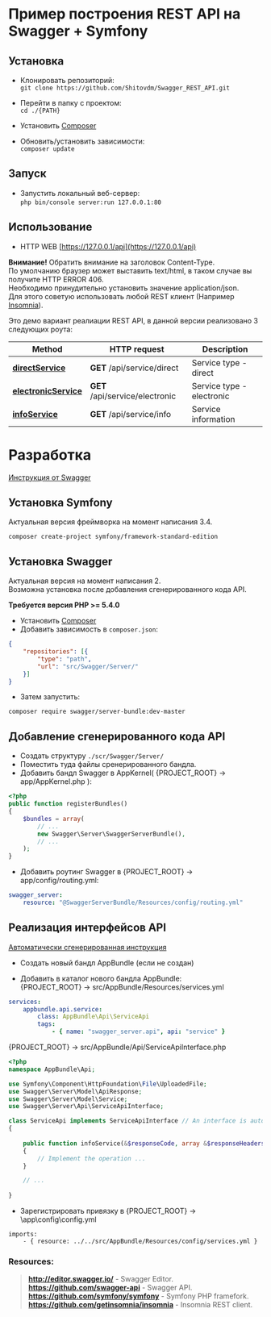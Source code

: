 Пример построения REST API на Swagger + Symfony
========================

## Установка

- Клонировать репозиторий:  
```git clone https://github.com/Shitovdm/Swagger_REST_API.git```

- Перейти в папку с проектом:  
```cd ./{PATH}```

- Установить [Composer](http://getcomposer.org/download) 
- Обновить/установить зависимости:   
```composer update```

## Запуск

- Запустить локальный веб-сервер:  
```php bin/console server:run 127.0.0.1:80```  

## Использование

- HTTP WEB
[https://127.0.0.1/api](https://127.0.0.1/api) 

**Внимание!** Обратить внимание на заголовок Content-Type.  
По умолчанию браузер может выставить text/html, в таком случае вы получите HTTP ERROR 406.  
Необходимо принудительно установить значение application/json.  
Для этого советую использовать любой REST клиент (Например [Insomnia](https://github.com/getinsomnia/insomnia)).  

Это демо вариант реалиации REST API, в данной версии реализовано 3 следующих роута:  

Method | HTTP request | Description
------------- | ------------- | -------------
[**directService**](https://github.com/Shitovdm/Swagger_REST_API/blob/master/src/Swagger/Server/Resources/docs/Api/ServiceApiInterface.md#directService) | **GET** /api/service/direct | Service type - direct
[**electronicService**](https://github.com/Shitovdm/Swagger_REST_API/blob/master/src/Swagger/Server/Resources/docs/Api/ServiceApiInterface.md#electronicService) | **GET** /api/service/electronic | Service type - electronic
[**infoService**](https://github.com/Shitovdm/Swagger_REST_API/blob/master/src/Swagger/Server/Resources/docs/Api/ServiceApiInterface.md#infoService) | **GET** /api/service/info | Service information

Разработка  
========================
[Инструкция от Swagger](https://github.com/Shitovdm/Swagger_REST_API/blob/master/src/Swagger/Server/README.md)  

## Установка Symfony
Актуальная версия фреймворка на момент написания 3.4.

```composer create-project symfony/framework-standard-edition```

## Установка Swagger

Актуальная версия на момент написания 2.  
Возможна установка после добавления сгенерированного кода API.

**Требуется версия PHP >= 5.4.0**
 
- Установить [Composer](http://getcomposer.org/download) 
- Добавить зависимость в `composer.json`:   
```json
{
    "repositories": [{
        "type": "path",
        "url": "src/Swagger/Server/"
    }]
}
```

- Затем запустить:
```
composer require swagger/server-bundle:dev-master
```


## Добавление сгенерированного кода API

- Создать структуру `./scr/Swagger/Server/`
- Поместить туда файлы сренерированного бандла.
- Добавить бандл Swagger в AppKernel( {PROJECT_ROOT} -> app/AppKernel.php ):
```php
<?php
public function registerBundles()
{
    $bundles = array(
        // ...
        new Swagger\Server\SwaggerServerBundle(),
        // ...
    );
}
```

- Добавить роутинг Swagger в {PROJECT_ROOT} -> app/config/routing.yml:
```yaml
swagger_server:
    resource: "@SwaggerServerBundle/Resources/config/routing.yml"
```

## Реализация интерфейсов API
[Автоматически сгенерированная инструкция](https://github.com/Shitovdm/Swagger_REST_API/blob/master/src/Swagger/Server/Resources/docs/Api/ServiceApiInterface.md)

- Создать новый бандл AppBundle (если не создан)

- Добавить в каталог нового бандла AppBundle:  
{PROJECT_ROOT} -> src/AppBundle/Resources/services.yml  
```yaml
services:
    appbundle.api.service:
        class: AppBundle\Api\ServiceApi
        tags:
            - { name: "swagger_server.api", api: "service" }
```

{PROJECT_ROOT} -> src/AppBundle/Api/ServiceApiInterface.php  
```php
<?php
namespace AppBundle\Api;

use Symfony\Component\HttpFoundation\File\UploadedFile;
use Swagger\Server\Model\ApiResponse;
use Swagger\Server\Model\Service;
use Swagger\Server\Api\ServiceApiInterface;

class ServiceApi implements ServiceApiInterface // An interface is autogenerated
{
    
    public function infoService(&$responseCode, array &$responseHeaders)
    {
        // Implement the operation ...
    }

    // ...
    
}
```

- Зарегистрировать привязку в {PROJECT_ROOT} -> \app\config\config.yml  
```
imports:
    - { resource: ../../src/AppBundle/Resources/config/services.yml }
```

<h3>Resources:</h3>  

> **http://editor.swagger.io/** - Swagger Editor.  
> **https://github.com/swagger-api** - Swagger API.  
> **https://github.com/symfony/symfony** - Symfony PHP framefork. 
> **https://github.com/getinsomnia/insomnia** - Insomnia REST client.  
